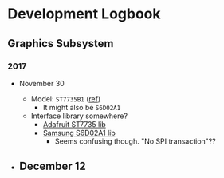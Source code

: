 # Development Logbook

## Graphics Subsystem
### 2017
- November 30
    - Model: `ST7735B1` ([ref](http://www.displayfuture.com/Display/datasheet/controller/ST7735.pdf))
        - It might also be `S6D02A1`
    - Interface library somewhere?
        - [Adafruit ST7735 lib](https://github.com/adafruit/Adafruit-ST7735-Library)
        - [Samsung S6D02A1 lib](https://github.com/sumotoy/TFT_S6D02A1)
            - Seems confusing though. "No SPI transaction"??

- December 12
    - 